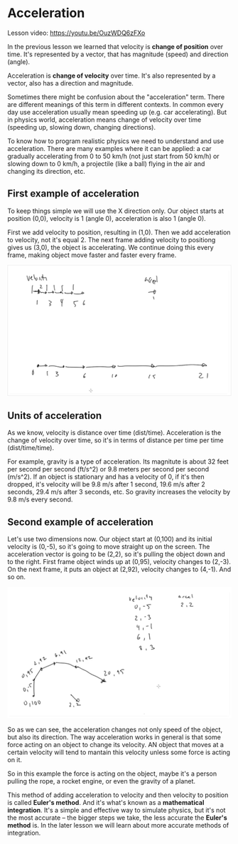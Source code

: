 # Acceleration

Lesson video: https://youtu.be/OuzWDQ6zFXo

In the previous lesson we learned that velocity is **change of position** over time. It's represented by a vector, that has magnitude (speed) and direction (angle).

Acceleration is **change of velocity** over time. It's also represented by a vector, also has a direction and magnitude.

Sometimes there might be confusion about the "acceleration" term. There are different meanings of this term in different contexts. In common every day use acceleration usually mean speeding up (e.g. car accelerating). But in physics world, acceleration means change of velocity over time (speeding up, slowing down, changing directions).

To know how to program realistic physics we need to understand and use acceleration. There are many examples where it can be applied: a car gradually accelerating from 0 to 50 km/h (not just start from 50 km/h) or slowing down to 0 km/h, a projectile (like a ball) flying in the air and changing its direction, etc.

## First example of acceleration

To keep things simple we will use the X direction only. Our object starts at position (0,0), velocity is 1 (angle 0), acceleration is also 1 (angle 0). 

First we add velocity to position, resulting in (1,0). Then we add acceleration to velocity, not it's equal 2. The next frame adding velocity to positiong gives us (3,0), the object is accelerating. We continue doing this every frame, making object move faster and faster every frame.

![First acceleration example](./images/first-acceleration-example.png)

## Units of acceleration

As we know, velocity is distance over time (dist/time). Acceleration is the change of velocity over time, so it's in terms of distance per time per time (dist/time/time).

For example, gravity is a type of acceleration. Its magnitute is about 32 feet per second per second (ft/s^2) or 9.8 meters per second per second (m/s^2). If an object is stationary and has a velocity of 0, if it's then dropped,  it's velocity will be 9.8 m/s after 1 second, 19.6 m/s after 2 seconds, 29.4 m/s after 3 seconds, etc. So gravity increases the velocity by 9.8 m/s every second.

## Second example of acceleration

Let's use two dimensions now. Our object start at (0,100) and its initial velocity is (0,-5), so it's going to move straight up on the screen. The acceleration vector is going to be (2,2), so it's pulling the object down and to the right. First frame object winds up at (0,95), velocity changes to (2,-3). On the next frame, it puts an object at (2,92), velocity changes to (4,-1). And so on.

![Second acceleration example](./images/second-acceleration-example.png)

So as we can see, the acceleration changes not only speed of the object, but also its direction. The way acceleration works in general is that some force acting on an object to change its velocity. AN object that moves at a certain velocity will tend to mantain this velocity unless some force is acting on it.

So in this example the force is acting on the object, maybe it's a person pulling the rope, a rocket engine, or even the gravity of a planet.

This method of adding acceleration to velocity and then velocity to position is called **Euler's method**. And it's what's known as a **mathematical integration**. It's a simple and effective way to simulate physics, but it's not the most accurate – the bigger steps we take, the less accurate the **Euler's method** is. In the later lesson we will learn about more accurate methods of integration.
